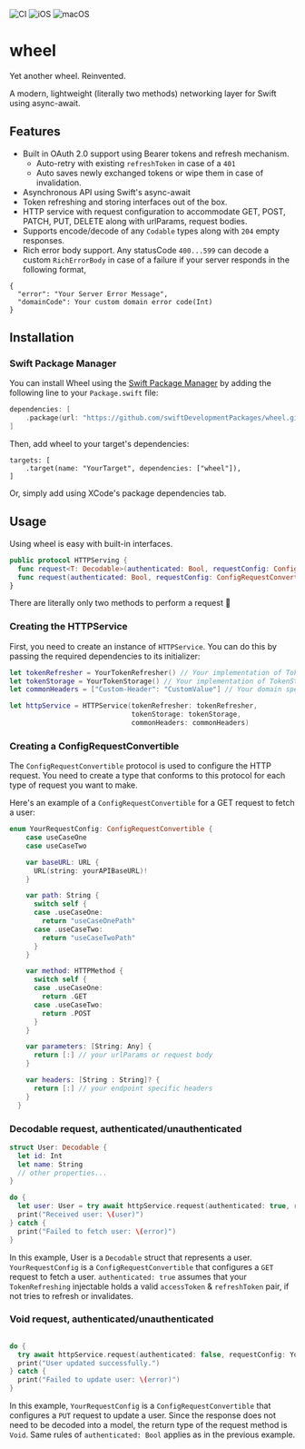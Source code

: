 ![CI](https://github.com/swiftDevelopmentPackages/wheel/actions/workflows/swift.yml/badge.svg?branch=main)
![iOS](https://img.shields.io/badge/iOS-16.0-blue)
![macOS](https://img.shields.io/badge/macOS-11.0-blue)


# wheel
Yet another wheel. Reinvented.

A modern, lightweight (literally two methods) networking layer for Swift using async-await. 

## Features

- Built in OAuth 2.0 support using Bearer tokens and refresh mechanism.
   - Auto-retry with existing `refreshToken` in case of a `401`
   - Auto saves newly exchanged tokens or wipe them in case of invalidation.
- Asynchronous API using Swift's async-await
- Token refreshing and storing interfaces out of the box.
- HTTP service with request configuration to accommodate GET, POST, PATCH, PUT, DELETE along with urlParams, request bodies.
- Supports encode/decode of any `Codable` types along with `204` empty responses.
- Rich error body support. Any statusCode `400...599` can decode a custom `RichErrorBody` in case of a failure if your server responds in the following format,
```
{
  "error": "Your Server Error Message",
  "domainCode": Your custom domain error code(Int)
}
```


## Installation

### Swift Package Manager

You can install Wheel using the [Swift Package Manager](https://swift.org/package-manager/) by adding the following line to your `Package.swift` file:

```swift
dependencies: [
    .package(url: "https://github.com/swiftDevelopmentPackages/wheel.git", from: "1.0.0")
]
```
Then, add wheel to your target's dependencies:
```
targets: [
    .target(name: "YourTarget", dependencies: ["wheel"]),
]
```

Or, simply add using XCode's package dependencies tab.

## Usage

Using wheel is easy with built-in interfaces. 

```swift
public protocol HTTPServing {
  func request<T: Decodable>(authenticated: Bool, requestConfig: ConfigRequestConvertible) async throws -> T
  func request(authenticated: Bool, requestConfig: ConfigRequestConvertible) async throws
}
```

There are literally only two methods to perform a request 🚀


### Creating the HTTPService

First, you need to create an instance of `HTTPService`. You can do this by passing the required dependencies to its initializer:

```swift
let tokenRefresher = YourTokenRefresher() // Your implementation of TokenRefreshing
let tokenStorage = YourTokenStorage() // Your implementation of TokenStoring
let commonHeaders = ["Custom-Header": "CustomValue"] // Your domain specific custom headers you want to append to every request. Content-Type, Authorization etc. is added automatically

let httpService = HTTPService(tokenRefresher: tokenRefresher,
                              tokenStorage: tokenStorage,
                              commonHeaders: commonHeaders)
```

### Creating a ConfigRequestConvertible

The `ConfigRequestConvertible` protocol is used to configure the HTTP request. You need to create a type that conforms to this protocol for each type of request you want to make.

Here's an example of a `ConfigRequestConvertible` for a GET request to fetch a user:

```swift
enum YourRequestConfig: ConfigRequestConvertible {
    case useCaseOne
    case useCaseTwo

    var baseURL: URL {
      URL(string: yourAPIBaseURL)!
    }

    var path: String {
      switch self {
      case .useCaseOne:
        return "useCaseOnePath"
      case .useCaseTwo:
        return "useCaseTwoPath"
      }
    }

    var method: HTTPMethod {
      switch self {
      case .useCaseOne:
        return .GET
      case .useCaseTwo:
        return .POST
      }
    }

    var parameters: [String: Any] {
      return [:] // your urlParams or request body
    }

    var headers: [String : String]? {
      return [:] // your endpoint specific headers
    }
  }
```

### Decodable request, authenticated/unauthenticated

```swift
struct User: Decodable {
  let id: Int
  let name: String
  // other properties...
}

do {
  let user: User = try await httpService.request(authenticated: true, requestConfig: YourRequestConfig().useCaseOne)
  print("Received user: \(user)")
} catch {
  print("Failed to fetch user: \(error)")
}
```
In this example, User is a `Decodable` struct that represents a user. `YourRequestConfig` is a `ConfigRequestConvertible` that configures a `GET` request to fetch a user. `authenticated: true` assumes that your `TokenRefreshing` injectable holds a valid `accessToken` & `refreshToken` pair, if not tries to refresh or invalidates.

### Void request, authenticated/unauthenticated

```swift

do {
  try await httpService.request(authenticated: false, requestConfig: YourRequestConfig().useCasetTwo)
  print("User updated successfully.")
} catch {
  print("Failed to update user: \(error)")
}
```
In this example, `YourRequestConfig` is a `ConfigRequestConvertible` that configures a `PUT` request to update a user. Since the response does not need to be decoded into a model, the return type of the request method is `Void`. Same rules of `authenticated: Bool` applies as in the previous example.


